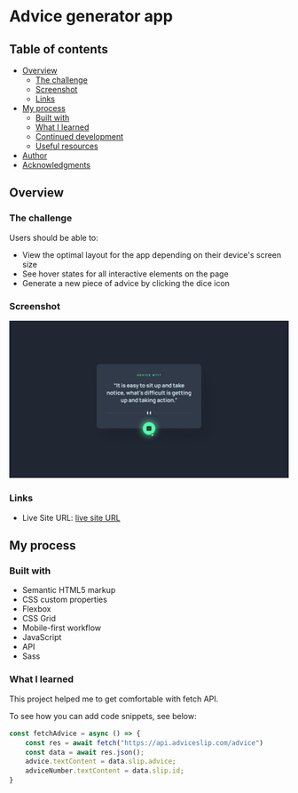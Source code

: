 # Advice generator app

## Table of contents

- [Overview](#overview)
  - [The challenge](#the-challenge)
  - [Screenshot](#screenshot)
  - [Links](#links)
- [My process](#my-process)
  - [Built with](#built-with)
  - [What I learned](#what-i-learned)
  - [Continued development](#continued-development)
  - [Useful resources](#useful-resources)
- [Author](#author)
- [Acknowledgments](#acknowledgments)

## Overview

### The challenge

Users should be able to:

- View the optimal layout for the app depending on their device's screen size
- See hover states for all interactive elements on the page
- Generate a new piece of advice by clicking the dice icon

### Screenshot

![](./design/active-states.jpg)

### Links

- Live Site URL: [live site URL](https://snazzy-meerkat-5935a2.netlify.app/)

## My process

### Built with

- Semantic HTML5 markup
- CSS custom properties
- Flexbox
- CSS Grid
- Mobile-first workflow
- JavaScript
- API
- Sass

### What I learned

This project helped me to get comfortable with fetch API.

To see how you can add code snippets, see below:


```js
const fetchAdvice = async () => {
    const res = await fetch("https://api.adviceslip.com/advice")
    const data = await res.json();
    advice.textContent = data.slip.advice;
    adviceNumber.textContent = data.slip.id;
}

```
